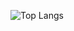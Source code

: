 ![Top Langs](https://github-readme-stats.vercel.app/api/top-langs/?username=parkerik&layout=compact)
